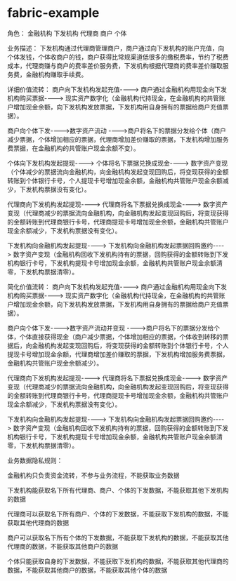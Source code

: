 # fabric-example


角色：
金融机构
下发机构
代理商
商户
个体

业务描述：
下发机构通过代理商管理商户，商户通过向下发机构的账户充值，向个体发钱，个体收商户的钱，商户获得比常规渠道低很多的缴税费率，节约了税费成本，代理商赚与商户的费率差价服务费，下发机构根据代理商的费率差价赚取服务费，金融机构赚取手续费。

详细价值流转：
商户向下发机构发起充值----> 商户通过金融机构用现金向下发机构购买票据----> 现实资产数字化（金融机构代持现金，在金融机构的共管账户增加现金余额，向下发机构发放票据，下发机构用自身拥有的票据给商户充值票据）。

商户向个体下发---->数字资产流动 ---->商户将名下的票据分发给个体（商户减少票据，个体增加相应的票据，代理商增加差价赚取的票据，下发机构增加服务费票据，在金融机构的共管账户现金余额不变）。

个体向下发机构发起提现----> 个体将名下票据兑换成现金----> 数字资产变现（个体减少的票据流向金融机构，向金融机构发起变现回购后，将变现获得的金额转账到个体银行卡号，个人提现卡号增加现金余额，金融机构共管账户现金余额减少，下发机构票据没有变化）。

代理商向下发机构发起提现----> 代理商将名下票据兑换成现金----> 数字资产变现（代理商减少的票据流向金融机构，向金融机构发起变现回购后，将变现获得的金额转账到代理商银行卡号，代理商提现卡号增加现金余额，金融机构共管账户现金余额减少，下发机构票据没有变化）。

下发机构向金融机构发起提现----> 下发机构向金融机构发起票据回购邀约----> 数字资产变现（金融机构回收下发机构持有的票据，回购获得的金额转账到下发机构银行卡号，下发机构提现卡号增加现金余额，金融机构共管账户现金余额清零，下发机构票据清零）。


简化价值流转：
商户向下发机构发起充值----> 商户通过金融机构用现金向下发机构购买票据----> 现实资产数字化（金融机构代持现金，在金融机构的共管账户增加现金余额，向下发机构发放票据，下发机构用自身拥有的票据给商户充值票据）。

商户向个体下发---->数字资产流动并变现 ---->商户将名下的票据分发给个体，个体直接获得现金（商户减少票据，个体增加相应的票据，个体收到转移的票据后，向金融机构发起变现回购后，将变现获得的金额转账到个体银行卡号，个人提现卡号增加现金余额，代理商增加差价赚取的票据，下发机构增加服务费票据，金融机构共管账户现金余额减少）。

代理商向下发机构发起提现----> 代理商将名下票据兑换成现金----> 数字资产变现（代理商减少的票据流向金融机构，向金融机构发起变现回购后，将变现获得的金额转账到代理商银行卡号，代理商提现卡号增加现金余额，金融机构共管账户现金余额减少，下发机构票据没有变化）。

下发机构向金融机构发起提现----> 下发机构向金融机构发起票据回购邀约----> 数字资产变现（金融机构回收下发机构持有的票据，回购获得的金额转账到下发机构银行卡号，下发机构提现卡号增加现金余额，金融机构共管账户现金余额清零，下发机构票据清零）。




业务数据隐私规则：

金融机构只负责资金流转，不参与业务流程，不能获取业务数据

下发机构能获取名下所有代理商、商户、个体的下发数据，不能获取其他下发机构的数据

代理商可以获取名下所有商户、个体的下发数据，不能获取下发机构的数据，不能获取其他代理商的数据

商户可以获取名下所有个体的下发数据，不能获取下发机构的数据，不能获取其他代理商的数据，不能获取其他商户的数据

个体只能获取自身的下发数据，不能获取下发机构的数据，不能获取其他代理商的数据，不能获取其他商户的数据，不能获取其他个体的数据





